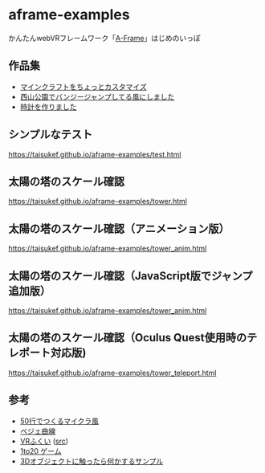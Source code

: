 # aframe-examples

かんたんwebVRフレームワーク「[A-Frame](https://aframe.io/)」はじめのいっぽ  

## 作品集

- [マインクラフトをちょっとカスタマイズ](https://github.com/FukeKazki/aframe-examples/blob/main/minecraft.html)
- [西山公園でバンジージャンプしてる風にしました](https://github.com/tomomine/aframe-examples/blob/main/tower.html)
- [時計を作りました](https://github.com/tt4638/aframe-examples/blob/main/clock.html)

## シンプルなテスト
https://taisukef.github.io/aframe-examples/test.html

## 太陽の塔のスケール確認
https://taisukef.github.io/aframe-examples/tower.html

## 太陽の塔のスケール確認（アニメーション版）
https://taisukef.github.io/aframe-examples/tower_anim.html

## 太陽の塔のスケール確認（JavaScript版でジャンプ追加版）
https://taisukef.github.io/aframe-examples/tower_anim.html

## 太陽の塔のスケール確認（Oculus Quest使用時のテレポート対応版)
https://taisukef.github.io/aframe-examples/tower_teleport.html

## 参考

- [50行でつくるマイクラ風](https://fukuno.jig.jp/2505)
- [ベジェ曲線](https://fukuno.jig.jp/2509)
- [VRふくい](https://code4fukui.github.io/vr-fukui/vr-view.html#img/vr-hanadojo.jpg) ([src](https://github.com/code4fukui/vr-fukui/blob/main/vr-view.html))
- [1to20 ゲーム](https://fukuno.jig.jp/2510)
- [3Dオブジェクトに触ったら何かするサンプル](https://github.com/code4fukui/glb-viewer/blob/main/cic-tokyo.html)


